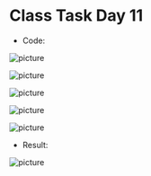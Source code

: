 # Class Task Day 11

* Code:

![picture](https://github.com/ORELxD/Python/blob/master/Class_Task_Day_11/%E2%80%8F%E2%80%8FExceptions.JPG)


![picture](https://github.com/ORELxD/Python/blob/master/Class_Task_Day_11/Set%20age.JPG)


![picture](https://github.com/ORELxD/Python/blob/master/Class_Task_Day_11/%E2%80%8F%E2%80%8FSet%20name.JPG)


![picture](https://github.com/ORELxD/Python/blob/master/Class_Task_Day_11/Set%20eye%20color.JPG)


![picture](https://github.com/ORELxD/Python/blob/master/Class_Task_Day_11/%E2%80%8F%E2%80%8FMain.JPG)


* Result:

![picture](https://github.com/ORELxD/Python/blob/master/Class_Task_Day_11/%E2%80%8F%E2%80%8FResult.JPG)